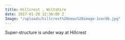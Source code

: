 ```yaml
---
title: Hillcrest , Wiltshire
date: 2017-01-20 12:36:00 Z
Image: "/uploads/hillcrest%20news%20image-1cec9b.jpg"
---
```


Super-structure is under way at Hillcrest